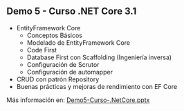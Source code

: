 ##  Demo 5 - Curso .NET Core 3.1  ##

* EntityFramework Core
	* Conceptos Básicos
	* Modelado de EntityFramework Core
	* Code First
	* Database First con Scaffolding (Ingeniería inversa)
	* Configuración de Scrutor
	* Configuración de automapper
* CRUD con patrón Repository
* Buenas prácticas y mejoras de rendimiento con EF Core



Más información en: [Demo5-Curso-.NetCore.pptx](https://github.com/dadjh85/Demo5-Curso-.NetCore3.1/raw/master/doc/Demo5-%20Curso%20.NET%20Core.pptx)


